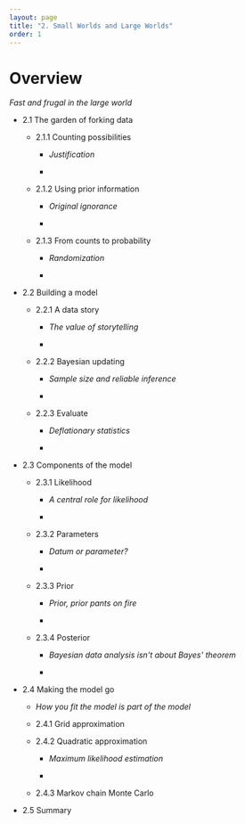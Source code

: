 ```yaml
---
layout: page
title: "2. Small Worlds and Large Worlds"
order: 1
---
```


# Overview

_Fast and frugal in the large world_

* 2.1 The garden of forking data

	* 2.1.1 Counting possibilities
	
		* _Justification_

		* 

	* 2.1.2 Using prior information
	
		* _Original ignorance_

		* 
	
	* 2.1.3 From counts to probability
	
		* _Randomization_

		* 

* 2.2 Building a model

	* 2.2.1 A data story

		* _The value of storytelling_

		* 

	* 2.2.2 Bayesian updating

		* _Sample size and reliable inference_

		* 

	* 2.2.3 Evaluate

		* _Deflationary statistics_

		* 

* 2.3 Components of the model

	* 2.3.1 Likelihood

		* _A central role for likelihood_

		* 

	* 2.3.2 Parameters

		* _Datum or parameter?_

		* 

	* 2.3.3 Prior

		* _Prior, prior pants on fire_

		* 

	* 2.3.4 Posterior

		* _Bayesian data analysis isn't about Bayes' theorem_

		* 

* 2.4 Making the model go

	* _How you fit the model is part of the model_
	
	* 2.4.1 Grid approximation
	
	* 2.4.2 Quadratic approximation
	
		* _Maximum likelihood estimation_

		* 

	* 2.4.3 Markov chain Monte Carlo

* 2.5 Summary